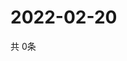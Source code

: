 # 2022-02-20
  共 0条

  <!-- BEGIN -->
  <!-- 最后更新时间Sun Feb 20 2022 16:07:36 GMT+0000 (Coordinated Universal Time) -->
  
  <!-- END -->
  
  